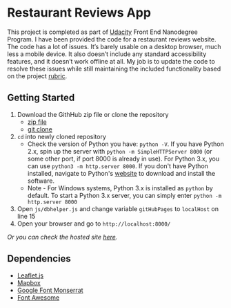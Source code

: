 # Restaurant Reviews App

This project is completed as part of [Udacity](https://www.udacity.com/) Front End Nanodegree Program. I have been provided the code for a restaurant reviews website. The code has a lot of issues. It’s barely usable on a desktop browser, much less a mobile device. It also doesn’t include any standard accessibility features, and it doesn’t work offline at all. My job is to update the code to resolve these issues while still maintaining the included functionality based on the project [rubric](https://review.udacity.com/#!/rubrics/1090/view).

## Getting Started

1. Download the GithHub zip file or clone the repository
    * [zip file](https://github.com/torralbapatrick/fend-project-restaurant-reviews-app/archive/master.zip)
    * [git clone](https://github.com/torralbapatrick/fend-project-restaurant-reviews-app)
2. `cd` into newly cloned repository
    * Check the version of Python you have: `python -V`. If you have Python 2.x, spin up the server with `python -m SimpleHTTPServer 8000` (or some other port, if port 8000 is already in use). For Python 3.x, you can use `python3 -m http.server 8000`. If you don't have Python installed, navigate to Python's [website](https://www.python.org/) to download and install the software.
    * Note - For Windows systems, Python 3.x is installed as `python` by default. To start a Python 3.x server, you can simply enter `python -m http.server 8000`
3. Open `js/dbhelper.js` and change variable `gitHubPages` to `localHost` on line 15
4. Open your browser and go to `http://localhost:8000/`


_Or you can check the hosted site [here](https://torralbapatrick.github.io/fend-project-restaurant-reviews-app/)._

## Dependencies

* [Leaflet.js](https://leafletjs.com/)
* [Mapbox](https://www.mapbox.com/)
* [Google Font Monserrat](https://fonts.google.com/specimen/Montserrat)
* [Font Awesome](https://fontawesome.com/)